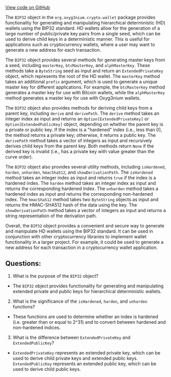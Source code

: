 [View code on GitHub](https://github.com/oxyg3nium/oxyg3nium/crypto/src/main/scala/org/oxyg3nium/crypto/wallet/BIP32.scala)

The `BIP32` object in the `org.oxyg3nium.crypto.wallet` package provides functionality for generating and manipulating hierarchical deterministic (HD) wallets using the BIP32 standard. HD wallets allow for the generation of a large number of public/private key pairs from a single seed, which can be used to derive child keys in a deterministic manner. This is useful for applications such as cryptocurrency wallets, where a user may want to generate a new address for each transaction.

The `BIP32` object provides several methods for generating master keys from a seed, including `masterKey`, `btcMasterKey`, and `alphMasterKey`. These methods take a `ByteString` seed as input and return an `ExtendedPrivateKey` object, which represents the root of the HD wallet. The `masterKey` method takes an additional `prefix` argument, which is used to generate a unique master key for different applications. For example, the `btcMasterKey` method generates a master key for use with Bitcoin wallets, while the `alphMasterKey` method generates a master key for use with Oxyg3nium wallets.

The `BIP32` object also provides methods for deriving child keys from a parent key, including `derive` and `derivePath`. The `derive` method takes an integer index as input and returns an `Option[ExtendedPrivateKey]` or `Option[ExtendedPublicKey]` object, depending on whether the parent key is a private or public key. If the index is a "hardened" index (i.e., less than 0), the method returns a private key; otherwise, it returns a public key. The `derivePath` method takes a vector of integers as input and recursively derives child keys from the parent key. Both methods return `None` if the derived key is invalid (i.e., has a private key with value greater than the curve order).

The `BIP32` object also provides several utility methods, including `isHardened`, `harden`, `unharden`, `hmacSha512`, and `showDerivationPath`. The `isHardened` method takes an integer index as input and returns `true` if the index is a hardened index. The `harden` method takes an integer index as input and returns the corresponding hardened index. The `unharden` method takes a hardened index as input and returns the corresponding non-hardened index. The `hmacSha512` method takes two `ByteString` objects as input and returns the HMAC-SHA512 hash of the data using the key. The `showDerivationPath` method takes a vector of integers as input and returns a string representation of the derivation path.

Overall, the `BIP32` object provides a convenient and secure way to generate and manipulate HD wallets using the BIP32 standard. It can be used in conjunction with other cryptocurrency libraries to implement wallet functionality in a larger project. For example, it could be used to generate a new address for each transaction in a cryptocurrency wallet application.
## Questions: 
 1. What is the purpose of the `BIP32` object?
- The `BIP32` object provides functionality for generating and manipulating extended private and public keys for hierarchical deterministic wallets.

2. What is the significance of the `isHardened`, `harden`, and `unharden` functions?
- These functions are used to determine whether an index is hardened (i.e. greater than or equal to 2^31) and to convert between hardened and non-hardened indices.

3. What is the difference between `ExtendedPrivateKey` and `ExtendedPublicKey`?
- `ExtendedPrivateKey` represents an extended private key, which can be used to derive child private keys and extended public keys. `ExtendedPublicKey` represents an extended public key, which can be used to derive child public keys.